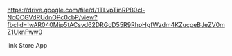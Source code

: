 https://drive.google.com/file/d/1TLvpTinRPB0cl-NcQCGVdRUdnOPc0cbP/view?fbclid=IwAR040Mip5tACsvd62DRGcD55R9RhpHgfWzdm4KZucpeBJeZV0mZ1UknFww0

link Store App
